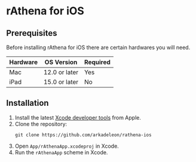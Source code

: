 # rAthena for iOS

## Prerequisites
Before installing rAthena for iOS there are certain hardwares you will need.

Hardware | OS Version    | Required
---------|---------------|---------
Mac      | 12.0 or later | Yes
iPad     | 15.0 or later | No

## Installation 

1. Install the latest [Xcode developer tools](https://developer.apple.com/xcode/downloads/) from Apple.
1. Clone the repository:
    ```shell
    git clone https://github.com/arkadeleon/rathena-ios
    ```
1. Open `App/rAthenaApp.xcodeproj` in Xcode.
1. Run the `rAthenaApp` scheme in Xcode.
